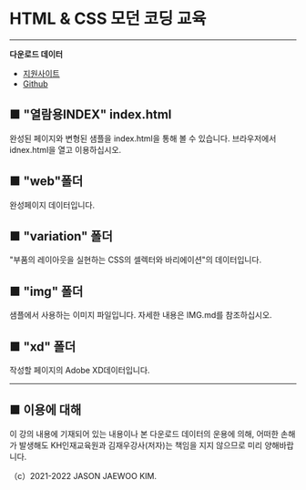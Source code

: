 # HTML & CSS 모던 코딩 교육 

---

**다운로드 데이터**

* [지원사이트](https://devbook.kr) 
* [Github](준비중)

## ■ "열람용INDEX" index.html

완성된 페이지와 변형된 샘플을 index.html을 통해 볼 수 있습니다. 브라우저에서 idnex.html을 열고 이용하십시오.

## ■ "web"폴더

완성페이지 데이터입니다.


## ■ "variation" 폴더 

"부품의 레이아웃을 실현하는 CSS의 셀렉터와 바리에이션"의 데이터입니다.


## ■ "img" 폴더 

샘플에서 사용하는 이미지 파일입니다.
자세한 내용은 IMG.md를 참조하십시오.


## ■ "xd" 폴더

작성할 페이지의 Adobe XD데이터입니다.


-----------------------------------------------

## ■ 이용에 대해

이 강의 내용에 기재되어 있는 내용이나 본 다운로드 데이터의 운용에 의해, 어떠한 손해가 발생해도 KH인재교육원과 김재우강사(저자)는 책임을 지지 않으므로 미리 양해바랍니다.

（c）2021-2022 JASON JAEWOO KIM.
